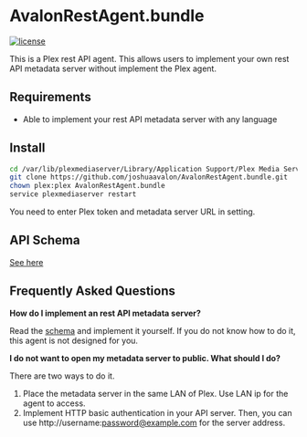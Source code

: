 # AvalonRestAgent.bundle

[![license](https://img.shields.io/github/license/joshuaavalon/AvalonRestAgent.bundle.svg)](https://github.com/joshuaavalon/AvalonRestAgent.bundle/blob/master/LICENSE)

This is a Plex rest API agent.
This allows users to implement your own rest API metadata server without implement the Plex agent.

## Requirements

* Able to implement your rest API metadata server with any language


## Install 

```bash
cd /var/lib/plexmediaserver/Library/Application Support/Plex Media Server/Plug-ins/
git clone https://github.com/joshuaavalon/AvalonRestAgent.bundle.git
chown plex:plex AvalonRestAgent.bundle
service plexmediaserver restart
```

You need to enter Plex token and metadata server URL in setting.

## API Schema

[See here][schema]


## Frequently Asked Questions

**How do I implement an rest API metadata server?**

Read the [schema][schema] and implement it yourself. 
If you do not know how to do it, this agent is not designed for you.

**I do not want to open my metadata server to public. What should I do?**

There are two ways to do it.

1. Place the metadata server in the same LAN of Plex. Use LAN ip for the agent to access.
2. Implement HTTP basic authentication in your API server. Then, you can use http://username:password@example.com for the server address.


[schema]: https://joshuaavalon.github.io/AvalonRestAgent.bundle/